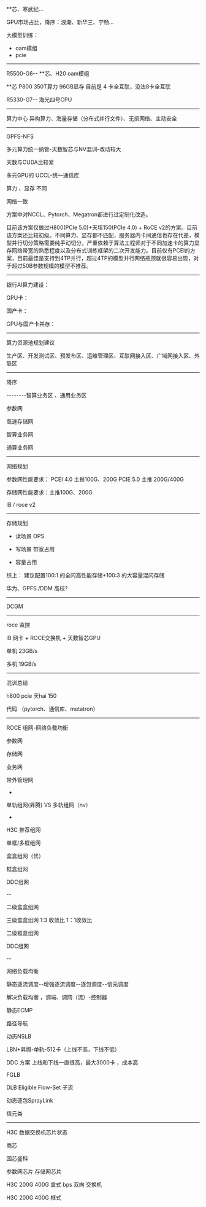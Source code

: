 


**芯、寒武纪...


GPU市场占比，降序：浪潮、新华三、宁畅...


大模型训练：
- oam模组
- pcie


---


R5500-G6-- **芯、H20    oam模组

**芯 P800  350T算力 96GB显存   目前是 4 卡全互联，没法8卡全互联



R5330-G7-- 海光四号CPU


---

算力中心
异构算力、海量存储（分布式并行文件）、无损网络、主动安全


---


GPFS-NFS



多元算力统一纳管-天数智芯与NV混训-改动较大

天数与CUDA比较紧


多元GPU的 UCCL-统一通信库



算力 、显存  不同 

网络一致



方案中对NCCL、Pytorch、Megatron都进行过定制化改造。

目前该方案仅做过H800(PCIe 5.0)+天垓150(PCIe 4.0) + RoCE v2的方案。目前该方案还比较初级。不同算力、显存都不匹配，服务器内卡间通信也存在代差，模型并行切分策略需要纯手动切分，严重依赖于算法工程师对于不同加速卡的算力显存网络带宽的熟悉程度以及分布式训练框架的二次开发能力。目前仅有PCEI的方案，目前最佳是支持到4TP并行，超过4TP的模型并行网络瓶颈就很容易出现，对于超过50B参数规模的模型不推荐。






---
银行AI算力建设：


GPU卡：

国产卡：

GPU与国产卡并存：


---

算力资源池规划建议


生产区、开发测试区、预发布区、运维管理区、互联网接入区、广域网接入区、外联区


---


降序

--------智算业务区 、通用业务区

参数网

高速存储网

智算业务网

通算业务网



---

网络规划



参数网性能要求：
PCEI 4.0  主推100G、200G   PCIE 5.0  主推 200G/400G

存储网性能要求：主推100G、200G

IB / roce v2



---
存储规划


- 读场景  OPS
 
- 写场景  带宽占用    

- 容量占用  


综上： 建议配置100:1 的全闪高性能存储+100:3 的大容量混闪存储



华为、GPFS /DDM  高校?



-------


DCGM











----

roce 监控


IB 网卡  + ROCE交换机 + 天数智芯GPU



单机  23GB/s


多机 19GB/s

---


混训总结





h800 pcie  天hai 150



代码 （pytorch、通信库、metatron）


----

ROCE 
组网-网络负载均衡








参数网

存储网

业务网

带外管理网


-

单轨组网(昇腾) VS 多轨组网（nv）


-
H3C 推荐组网

单框/多框组网


盒盒组网（优）

框盒组网

DDC组网



--

二级盒盒组网



三级盒盒组网
1:3 收敛比   1：1收敛比


二级框盒组网



DDC组网




--

网络负载均衡


静态逐流调度--增强逐流调度--逐包调度--信元调度



解决负载均衡 ，调端、调网（流）-控制器



静态ECMP


路径导航


动态NSLB

LBN+昇腾-单轨-512卡（上线不高，下线不低）


DDC 方案  上线和下线一直很高，最大3000卡 ，成本高




FGLB



DLB Eligible Flow-Set 子流


动态逐包SprayLink



信元类


----

H3C 数据交换机芯片状态


商芯

国芯盛科


参数网芯片 存储网芯片


H3C  200G 400G 盒式 bps  双向  交换机


H3C  200G 400G 框式 
































